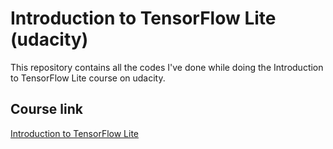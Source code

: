 # Introduction to TensorFlow Lite (udacity)

This repository contains all the codes I've done while doing the Introduction to TensorFlow Lite course on udacity.

## Course link
[Introduction to TensorFlow Lite](https://www.udacity.com/course/intro-to-tensorflow-lite--ud190)
